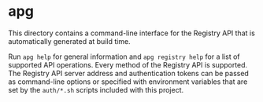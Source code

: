 # apg

This directory contains a command-line interface for the Registry API that is
automatically generated at build time.

Run `apg help` for general information and `apg registry help` for a list of
supported API operations. Every method of the Registry API is supported. The
Registry API server address and authentication tokens can be passed as
command-line options or specified with environment variables that are set by
the `auth/*.sh` scripts included with this project.

